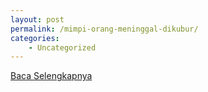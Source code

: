 ```yaml
---
layout: post
permalink: /mimpi-orang-meninggal-dikubur/
categories:
    - Uncategorized
---
```


[Baca Selengkapnya](/05)